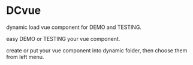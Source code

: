 # DCvue
dynamic load vue component for DEMO and TESTING.

easy DEMO or TESTING your vue component.

create or put your vue component into dynamic folder, then choose them from left menu.
